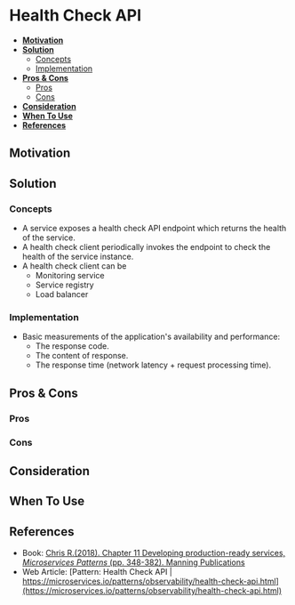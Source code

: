 # Health Check API

- [**Motivation**](#motivation)
- [**Solution**](#solution)
   - [Concepts](#concepts)
   - [Implementation](#implementation)
- [**Pros & Cons**](#pros--cons)
   - [Pros](#pros)
   - [Cons](#cons)
- [**Consideration**](#consideration)
- [**When To Use**](#when-to-use)
- [**References**](#references)

## Motivation

## Solution
### Concepts
- A service exposes a health check API endpoint which returns the health of the service.
- A health check client periodically invokes the endpoint to check the health of the service instance.
- A health check client can be
   - Monitoring service
   - Service registry
   - Load balancer

### Implementation
- Basic measurements of the application's availability and performance:
   - The response code.
   - The content of response.
   - The response time (network latency + request processing time).

## Pros & Cons
### Pros
### Cons

## Consideration

## When To Use

## References
- Book: [Chris R.(2018). Chapter 11 Developing production-ready services, *Microservices Patterns* (pp. 348-382). Manning Publications](https://www.manning.com/books/microservices-patterns)
- Web Article: [Pattern: Health Check API | https://microservices.io/patterns/observability/health-check-api.html](https://microservices.io/patterns/observability/health-check-api.html)
